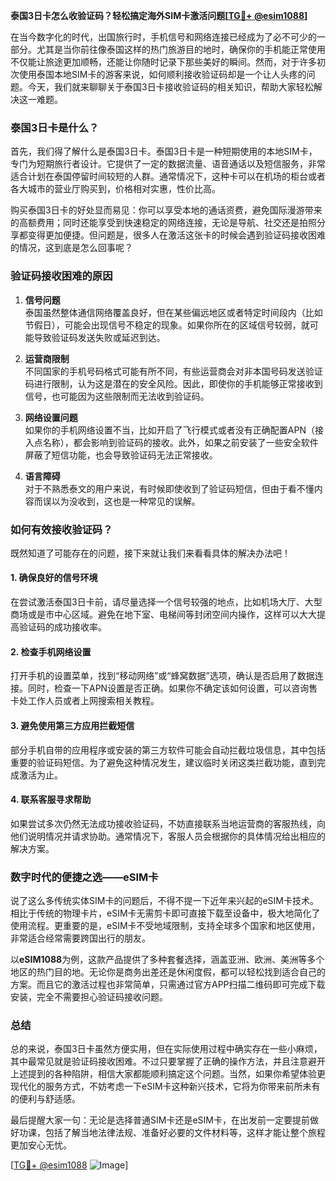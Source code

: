 **泰国3日卡怎么收验证码？轻松搞定海外SIM卡激活问题[[TG💪+ @esim1088](https://t.me/s/esim1088)]**

在当今数字化的时代，出国旅行时，手机信号和网络连接已经成为了必不可少的一部分。尤其是当你前往像泰国这样的热门旅游目的地时，确保你的手机能正常使用不仅能让旅途更加顺畅，还能让你随时记录下那些美好的瞬间。然而，对于许多初次使用泰国本地SIM卡的游客来说，如何顺利接收验证码却是一个让人头疼的问题。今天，我们就来聊聊关于泰国3日卡接收验证码的相关知识，帮助大家轻松解决这一难题。

### 泰国3日卡是什么？

首先，我们得了解什么是泰国3日卡。泰国3日卡是一种短期使用的本地SIM卡，专门为短期旅行者设计。它提供了一定的数据流量、语音通话以及短信服务，非常适合计划在泰国停留时间较短的人群。通常情况下，这种卡可以在机场的柜台或者各大城市的营业厅购买到，价格相对实惠，性价比高。

购买泰国3日卡的好处显而易见：你可以享受本地的通话资费，避免国际漫游带来的高额费用；同时还能享受到快速稳定的网络连接，无论是导航、社交还是拍照分享都变得更加便捷。但问题是，很多人在激活这张卡的时候会遇到验证码接收困难的情况，这到底是怎么回事呢？

### 验证码接收困难的原因

1. **信号问题**  
   泰国虽然整体通信网络覆盖良好，但在某些偏远地区或者特定时间段内（比如节假日），可能会出现信号不稳定的现象。如果你所在的区域信号较弱，就可能导致验证码发送失败或延迟到达。

2. **运营商限制**  
   不同国家的手机号码格式可能有所不同，有些运营商会对非本国号码发送验证码进行限制，认为这是潜在的安全风险。因此，即使你的手机能够正常接收到信号，也可能因为这些限制而无法收到验证码。

3. **网络设置问题**  
   如果你的手机网络设置不当，比如开启了飞行模式或者没有正确配置APN（接入点名称），都会影响到验证码的接收。此外，如果之前安装了一些安全软件屏蔽了短信功能，也会导致验证码无法正常接收。

4. **语言障碍**  
   对于不熟悉泰文的用户来说，有时候即使收到了验证码短信，但由于看不懂内容而误以为没收到，这也是一种常见的误解。

### 如何有效接收验证码？

既然知道了可能存在的问题，接下来就让我们来看看具体的解决办法吧！

#### 1. 确保良好的信号环境
在尝试激活泰国3日卡前，请尽量选择一个信号较强的地点，比如机场大厅、大型商场或是市中心区域。避免在地下室、电梯间等封闭空间内操作，这样可以大大提高验证码的成功接收率。

#### 2. 检查手机网络设置
打开手机的设置菜单，找到“移动网络”或“蜂窝数据”选项，确认是否启用了数据连接。同时，检查一下APN设置是否正确。如果你不确定该如何设置，可以咨询售卡处工作人员或者上网搜索相关教程。

#### 3. 避免使用第三方应用拦截短信
部分手机自带的应用程序或安装的第三方软件可能会自动拦截垃圾信息，其中包括重要的验证码短信。为了避免这种情况发生，建议临时关闭这类拦截功能，直到完成激活为止。

#### 4. 联系客服寻求帮助
如果尝试多次仍然无法成功接收验证码，不妨直接联系当地运营商的客服热线，向他们说明情况并请求协助。通常情况下，客服人员会根据你的具体情况给出相应的解决方案。

### 数字时代的便捷之选——eSIM卡

说了这么多传统实体SIM卡的问题后，不得不提一下近年来兴起的eSIM卡技术。相比于传统的物理卡片，eSIM卡无需剪卡即可直接下载至设备中，极大地简化了使用流程。更重要的是，eSIM卡不受地域限制，支持全球多个国家和地区使用，非常适合经常需要跨国出行的朋友。

以**eSIM1088**为例，这款产品提供了多种套餐选择，涵盖亚洲、欧洲、美洲等多个地区的热门目的地。无论你是商务出差还是休闲度假，都可以轻松找到适合自己的方案。而且它的激活过程也非常简单，只需通过官方APP扫描二维码即可完成下载安装，完全不需要担心验证码接收问题。

### 总结

总的来说，泰国3日卡虽然方便实用，但在实际使用过程中确实存在一些小麻烦，其中最常见就是验证码接收困难。不过只要掌握了正确的操作方法，并且注意避开上述提到的各种陷阱，相信大家都能顺利搞定这个问题。当然，如果你希望体验更现代化的服务方式，不妨考虑一下eSIM卡这种新兴技术，它将为你带来前所未有的便利与舒适感。

最后提醒大家一句：无论是选择普通SIM卡还是eSIM卡，在出发前一定要提前做好功课，包括了解当地法律法规、准备好必要的文件材料等，这样才能让整个旅程更加安心无忧。

[[TG💪+ @esim1088](https://t.me/s/esim1088) ![Image](https://i.postimg.cc/4NQfJmqS/Snipaste-2025-05-13-00-14-12.png)]